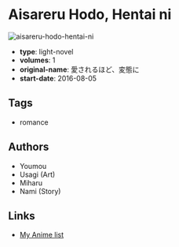 # Aisareru Hodo, Hentai ni

![aisareru-hodo-hentai-ni](https://cdn.myanimelist.net/images/manga/3/197077.jpg)

-   **type**: light-novel
-   **volumes**: 1
-   **original-name**: 愛されるほど、変態に
-   **start-date**: 2016-08-05

## Tags

-   romance

## Authors

-   Youmou
-   Usagi (Art)
-   Miharu
-   Nami (Story)

## Links

-   [My Anime list](https://myanimelist.net/manga/107649/Aisareru_Hodo_Hentai_ni)
